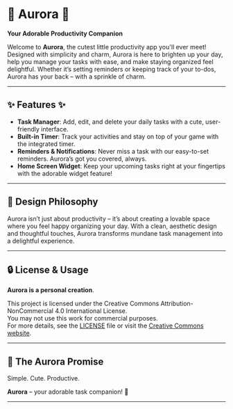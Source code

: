 # 🌸 Aurora 🌸
**Your Adorable Productivity Companion**

Welcome to **Aurora**, the cutest little productivity app you'll ever meet! Designed with simplicity and charm, Aurora is here to brighten up your day, help you manage your tasks with ease, and make staying organized feel delightful. Whether it’s setting reminders or keeping track of your to-dos, Aurora has your back – with a sprinkle of charm.

---

## ✨ Features ✨
- **Task Manager**: Add, edit, and delete your daily tasks with a cute, user-friendly interface.
- **Built-in Timer**: Track your activities and stay on top of your game with the integrated timer.
- **Reminders & Notifications**: Never miss a task with our easy-to-set reminders. Aurora’s got you covered, always.
- **Home Screen Widget**: Keep your upcoming tasks right at your fingertips with the adorable widget feature!

---

## 🎨 Design Philosophy
Aurora isn’t just about productivity – it’s about creating a lovable space where you feel happy organizing your day. With a clean, aesthetic design and thoughtful touches, Aurora transforms mundane task management into a delightful experience.

---

## 🔒 License & Usage
**Aurora is a personal creation**.

This project is licensed under the Creative Commons Attribution-NonCommercial 4.0 International License.  
You may not use this work for commercial purposes.  
For more details, see the [LICENSE](LICENSE) file or visit the [Creative Commons website](https://creativecommons.org/licenses/by-nc/4.0/).

---

## 🌸 The Aurora Promise
Simple. Cute. Productive.

**Aurora** – your adorable task companion! 🌟

---

